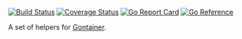 [![Build Status](https://github.com/gontainer/gontainer-helpers/actions/workflows/tests.yaml/badge.svg?branch=main)](https://github.com/gontainer/gontainer-helpers/actions?query=workflow%3ATests)
[![Coverage Status](https://coveralls.io/repos/github/gontainer/gontainer-helpers/badge.svg?branch=main)](https://coveralls.io/github/gontainer/gontainer-helpers?branch=main)
[![Go Report Card](https://goreportcard.com/badge/github.com/gontainer/gontainer-helpers)](https://goreportcard.com/report/github.com/gontainer/gontainer-helpers)
[![Go Reference](https://pkg.go.dev/badge/github.com/gontainer/gontainer-helpers.svg)](https://pkg.go.dev/github.com/gontainer/gontainer-helpers)

A set of helpers for [Gontainer](https://github.com/gontainer/gontainer).
